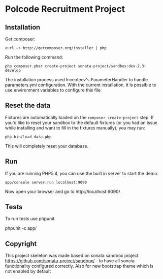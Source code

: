 Polcode Recruitment Project
=======================

Installation
------------

Get composer:

    curl -s http://getcomposer.org/installer | php

Run the following command:

    php composer.phar create-project sonata-project/sandbox:dev-2.3-develop

The installation process used Incenteev's ParameterHandler to handle parameters.yml configuration. With the current
installation, it is possible to use environment variables to configure this file:


Reset the data
--------------

Fixtures are automatically loaded on the ``composer create-project`` step. If you'd like to reset your sandbox to the default fixtures (or you had an issue while installing and want to fill in the fixtures manually), you may run:

    php bin/load_data.php

This will completely reset your database.

Run
---

If you are running PHP5.4, you can use the built in server to start the demo:

    app/console server:run localhost:9090

Now open your browser and go to http://localhost:9090/

Tests
-----

To run tests use phpunit:

phpunit -c app/


Copyright
-----

This project skeleton was made based on sonata sandbox project https://github.com/sonata-project/sandbox/ - to have all sonata functionality configured correctly. Also for new bootstrap theme which is not
 enabled by default